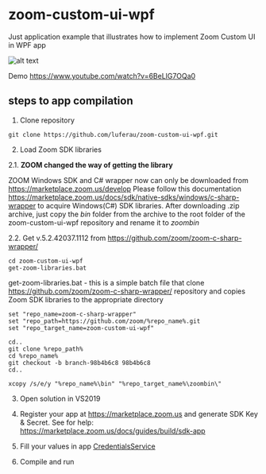 # zoom-custom-ui-wpf
Just application example that illustrates how to implement Zoom Custom UI in WPF app

![alt text](/img/zoom-custom-ui-wpf.png)

Demo https://www.youtube.com/watch?v=6BeLlG7OQa0

## steps to app compilation
1. Clone repository

```
git clone https://github.com/luferau/zoom-custom-ui-wpf.git
```

2. Load Zoom SDK libraries 

2.1. **ZOOM changed the way of getting the library**

ZOOM Windows SDK and C# wrapper now can only be downloaded from https://marketplace.zoom.us/develop
Please follow this documentation https://marketplace.zoom.us/docs/sdk/native-sdks/windows/c-sharp-wrapper to acquire Windows(C#) SDK libraries.
After downloading .zip archive, just copy the *bin* folder from the archive to the root folder of the zoom-custom-ui-wpf repository and rename it to *zoombin*

2.2. Get v.5.2.42037.1112 from https://github.com/zoom/zoom-c-sharp-wrapper/
```
cd zoom-custom-ui-wpf
get-zoom-libraries.bat
```

get-zoom-libraries.bat - this is a simple batch file that clone https://github.com/zoom/zoom-c-sharp-wrapper/ repository and 
copies Zoom SDK libraries to the appropriate directory

```
set "repo_name=zoom-c-sharp-wrapper"
set "repo_path=https://github.com/zoom/%repo_name%.git
set "repo_target_name=zoom-custom-ui-wpf"

cd..
git clone %repo_path%
cd %repo_name%
git checkout -b branch-98b4b6c8 98b4b6c8
cd..

xcopy /s/e/y "%repo_name%\bin" "%repo_target_name%\zoombin\"
```

3. Open solution in VS2019

4. Register your app at https://marketplace.zoom.us and generate SDK Key & Secret.
See for help: https://marketplace.zoom.us/docs/guides/build/sdk-app

5. Fill your values in app [CredentialsService](/Services/Credentials/CredentialsService.cs)
 
6. Compile and run
